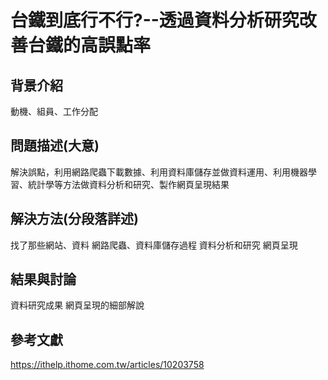 # 台鐵到底行不行?--透過資料分析研究改善台鐵的高誤點率

## 背景介紹
動機、組員、工作分配
## 問題描述(大意)
解決誤點，利用網路爬蟲下載數據、利用資料庫儲存並做資料運用、利用機器學習、統計學等方法做資料分析和研究、製作網頁呈現結果
## 解決方法(分段落詳述)
找了那些網站、資料
網路爬蟲、資料庫儲存過程
資料分析和研究
網頁呈現
## 結果與討論
資料研究成果
網頁呈現的細部解說
## 參考文獻


https://ithelp.ithome.com.tw/articles/10203758

